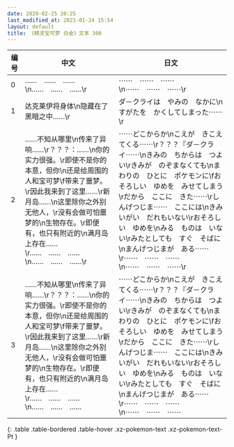 ```yaml
---
date: 2020-02-25 20:25
last_modified_at: 2021-01-24 15:54
layout: default
title: 《精灵宝可梦 白金》文本 300
---
```

| 编号 | 中文 | 日文 |
| ---- | ---- | ---- |
| 0 | ……　……　……\n……　……　……\r | ⋯⋯　⋯⋯　⋯⋯\n⋯⋯　⋯⋯　⋯⋯\r |
| 1 | 达克莱伊将身体\n隐藏在了黑暗之中……\r | ダ－クライは　やみの　なかに\nすがたを　かくしてしまった⋯⋯\r |
| 2 | ……不知从哪里\n传来了异响……\r？？？：……\n你的实力很强。\r即使不是你的本意，但你\n还是给周围的人和宝可梦\f带来了噩梦。\r因此我来到了这里……\r新月岛……\n这里除你之外别无他人，\r没有会做可怕噩梦的\n生物存在。\r即便有，也只有附近的\n满月岛上存在……\r……　……　……\n……　……　……\r | ⋯⋯どこからか\nこえが　きこえてくる⋯⋯\r？？？『ダ－クライ⋯⋯\nきみの　ちからは　つよい\rきみが　のぞまなくても\nまわりの　ひとに　ポケモンに\fおそろしい　ゆめを　みせてしまう\rだから　ここに　きた⋯⋯\rしんげつじま⋯⋯　ここには\nきみいがい　だれもいない\rおそろしい　ゆめを\nみる　ものは　いない\rみたとしても　すぐ　そばに\nまんげつじまが　ある⋯⋯\r⋯⋯　⋯⋯　⋯⋯\n⋯⋯　⋯⋯　⋯⋯\r |
| 3 | ……不知从哪里\n传来了异响……\r？？？：……\n你的实力很强。\r即使不是你的本意，但你\n还是给周围的人和宝可梦\f带来了噩梦。\r因此我来到了这里……\r新月岛……\n这里除你之外别无他人，\r没有会做可怕噩梦的\n生物存在。\r即便有，也只有附近的\n满月岛上存在……\r……　……　……\n……　……　…… | ⋯⋯どこからか\nこえが　きこえてくる⋯⋯\r？？？『ダ－クライ⋯⋯\nきみの　ちからは　つよい\rきみが　のぞまなくても\nまわりの　ひとに　ポケモンに\fおそろしい　ゆめを　みせてしまう\rだから　ここに　きた⋯⋯\rしんげつじま⋯⋯　ここには\nきみいがい　だれもいない\rおそろしい　ゆめを\nみる　ものは　いない\rみたとしても　すぐ　そばに\nまんげつじまが　ある⋯⋯\r⋯⋯　⋯⋯　⋯⋯\n⋯⋯　⋯⋯　⋯⋯ |
{: .table .table-bordered .table-hover .xz-pokemon-text .xz-pokemon-text-Pt }